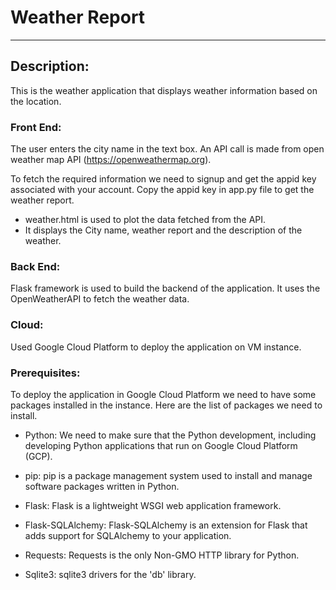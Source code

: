 # Weather Report
------------

## Description:

This is the weather application that displays weather information based on the location.
          
### Front End:

The user enters the city name in the text box. An API call is made from open weather map API (https://openweathermap.org). 

To fetch the required information we need to signup and get the appid key associated with your account. Copy the appid key in app.py file to get the weather report.

* weather.html is used to plot the data fetched from the API.
* It displays the City name, weather report and the description of the weather.

### Back End:

Flask framework is used to build the backend of the application. It uses the OpenWeatherAPI to fetch the weather data.

### Cloud:

Used Google Cloud Platform to deploy the application on VM instance.


### Prerequisites:

To deploy the application in Google Cloud Platform we need to have some packages installed in the instance. Here are the list of packages we need to install.

* Python: We need to make sure that the Python development, including developing Python applications that run on Google Cloud Platform (GCP).

* pip: pip is a package management system used to install and manage software packages written in Python.

* Flask: Flask is a lightweight WSGI web application framework.

* Flask-SQLAlchemy: Flask-SQLAlchemy is an extension for Flask that adds support for SQLAlchemy to your application.

* Requests: Requests is the only Non-GMO HTTP library for Python.

* Sqlite3: sqlite3 drivers for the 'db' library.

